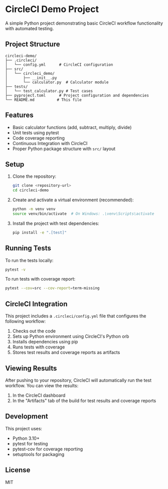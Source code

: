 # CircleCI Demo Project

A simple Python project demonstrating basic CircleCI workflow functionality with automated testing.

## Project Structure

```
circleci-demo/
├── .circleci/
│   └── config.yml      # CircleCI configuration
├── src/
│   └── circleci_demo/
│       ├── __init__.py
│       └── calculator.py  # Calculator module
├── tests/
│   └── test_calculator.py # Test cases
├── pyproject.toml      # Project configuration and dependencies
└── README.md          # This file
```

## Features

- Basic calculator functions (add, subtract, multiply, divide)
- Unit tests using pytest
- Code coverage reporting
- Continuous Integration with CircleCI
- Proper Python package structure with `src/` layout

## Setup

1. Clone the repository:
   ```bash
   git clone <repository-url>
   cd circleci-demo
   ```

2. Create and activate a virtual environment (recommended):
   ```bash
   python -m venv venv
   source venv/bin/activate  # On Windows: .\venv\Scripts\activate
   ```

3. Install the project with test dependencies:
   ```bash
   pip install -e ".[test]"
   ```

## Running Tests

To run the tests locally:

```bash
pytest -v
```

To run tests with coverage report:

```bash
pytest --cov=src --cov-report=term-missing
```

## CircleCI Integration

This project includes a `.circleci/config.yml` file that configures the following workflow:

1. Checks out the code
2. Sets up Python environment using CircleCI's Python orb
3. Installs dependencies using pip
4. Runs tests with coverage
5. Stores test results and coverage reports as artifacts

## Viewing Results

After pushing to your repository, CircleCI will automatically run the test workflow. You can view the results:

1. In the CircleCI dashboard
2. In the "Artifacts" tab of the build for test results and coverage reports

## Development

This project uses:
- Python 3.10+
- pytest for testing
- pytest-cov for coverage reporting
- setuptools for packaging

## License

MIT
